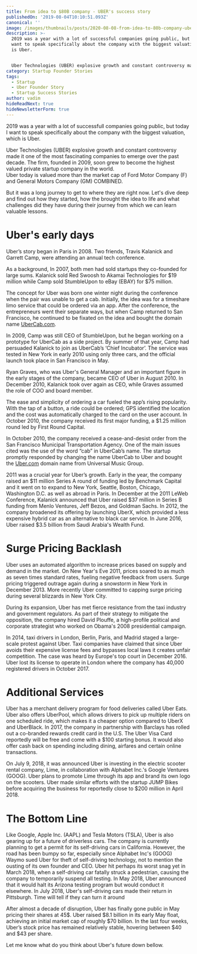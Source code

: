 ```yaml
---
title: From idea to $80B company - UBER's success story
publishedOn: '2019-08-04T10:10:51.093Z'
canonical: ''
image: /images/thumbnails/posts/2020-08-08-from-idea-to-80b-company-ubers-success-story.jpeg
description: >-
  2019 was a year with a lot of successful companies going public, but today I
  want to speak specifically about the company with the biggest valuation, which
  is Uber.


  Uber Technologies (UBER) explosive growth and constant controversy made it one of the most fascinating companies to emerge over the past decade. The firm, founded in 2009, soon grew to become the highest valued private startup company in the world. Uber today is valued more than the market cap of Ford Motor Company (F) and General Motors Company (GM) COMBINED.
category: Startup Founder Stories
tags:
  - Startup
  - Uber Founder Story
  - Startup Success Stories
author: vadim
hideReadNext: true
hideNewsletterForm: true
---
```


2019 was a year with a lot of successfull companies going public, but today I want to speak specifically about the company with the biggest valuation, which is Uber.

Uber Technologies (UBER) explosive growth and constant controversy made it one of the most fascinating companies to emerge over the past decade. The firm, founded in 2009, soon grew to become the highest valued private startup company in the world.\
Uber today is valued more than the market cap of Ford Motor Company (F) and General Motors Company (GM) COMBINED.

But it was a long journey to get to where they are right now. Let's dive deep and find out how they started, how the brought the idea to life and what challenges did they have during their journey from which we can learn valuable lessons.

# Uber's early days

Uber’s story began in Paris in 2008. Two friends, Travis Kalanick and Garrett Camp, were attending an annual tech conference.

As a background, In 2007, both men had sold startups they co-founded for large sums. Kalanick sold Red Swoosh to Akamai Technologies for \$19 million while Camp sold StumbleUpon to eBay (EBAY) for \$75 million.

The concept for Uber was born one winter night during the conference when the pair was unable to get a cab. Initially, the idea was for a timeshare limo service that could be ordered via an app. After the conference, the entrepreneurs went their separate ways, but when Camp returned to San Francisco, he continued to be fixated on the idea and bought the domain name [UberCab.com](http://ubercab.com/).

In 2009, Camp was still CEO of StumbleUpon, but he began working on a prototype for UberCab as a side project. By summer of that year, Camp had persuaded Kalanick to join as UberCab’s ‘Chief Incubator’. The service was tested in New York in early 2010 using only three cars, and the official launch took place in San Francisco in May.

Ryan Graves, who was Uber's General Manager and an important figure in the early stages of the company, became CEO of Uber in August 2010. In December 2010, Kalanick took over again as CEO, while Graves assumed the role of COO and board member.

The ease and simplicity of ordering a car fueled the app’s rising popularity. With the tap of a button, a ride could be ordered; GPS identified the location and the cost was automatically charged to the card on the user account. In October 2010, the company received its first major funding, a \$1.25 million round led by First Round Capital.

In October 2010, the company received a cease-and-desist order from the San Francisco Municipal Transportation Agency. One of the main issues cited was the use of the word “cab” in UberCab’s name. The startup promptly responded by changing the name UberCab to Uber and bought the [Uber.com](http://uber.com/) domain name from Universal Music Group.

2011 was a crucial year for Uber’s growth. Early in the year, the company raised an \$11 million Series A round of funding led by Benchmark Capital and it went on to expand to New York, Seattle, Boston, Chicago, Washington D.C. as well as abroad in Paris. In December at the 2011 LeWeb Conference, Kalanick announced that Uber raised \$37 million in Series B funding from Menlo Ventures, Jeff Bezos, and Goldman Sachs. In 2012, the company broadened its offering by launching UberX, which provided a less expensive hybrid car as an alternative to black car service. In June 2016, Uber raised \$3.5 billion from Saudi Arabia's Wealth Fund.

# Surge Pricing Backlash

Uber uses an automated algorithm to increase prices based on supply and demand in the market. On New Year's Eve 2011, prices soared to as much as seven times standard rates, fueling negative feedback from users. Surge pricing triggered outrage again during a snowstorm in New York in December 2013. More recently Uber committed to capping surge pricing during several blizzards in New York City.

During its expansion, Uber has met fierce resistance from the taxi industry and government regulators. As part of their strategy to mitigate the opposition, the company hired David Plouffe, a high-profile political and corporate strategist who worked on Obama's 2008 presidential campaign.

In 2014, taxi drivers in London, Berlin, Paris, and Madrid staged a large-scale protest against Uber. Taxi companies have claimed that since Uber avoids their expensive license fees and bypasses local laws it creates unfair competition. The case was heard by Europe's top court in December 2016. Uber lost its license to operate in London where the company has 40,000 registered drivers in October 2017.

# Additional Services

Uber has a merchant delivery program for food deliveries called Uber Eats. Uber also offers UberPool, which allows drivers to pick up multiple riders on one scheduled ride, which makes it a cheaper option compared to UberX and UberBlack. In 2017, the company in partnership with Barclays has rolled out a co-branded rewards credit card in the U.S. The Uber Visa Card reportedly will be free and come with a \$100 starting bonus. It would also offer cash back on spending including dining, airfares and certain online transactions.

On July 9, 2018, it was announced Uber is investing in the electric scooter rental company, Lime, in collaboration with Alphabet Inc.'s Google Ventures (GOOG). Uber plans to promote Lime through its app and brand its own logo on the scooters. Uber made similar efforts with the startup JUMP Bikes before acquiring the business for reportedly close to \$200 million in April 2018.

# The Bottom Line

Like Google, Apple Inc. (AAPL) and Tesla Motors (TSLA), Uber is also gearing up for a future of driverless cars. The company is currently planning to get a permit for its self-driving cars in California. However, the road has been bumpy so far, especially since Alphabet Inc's (GOOG) Waymo sued Uber for theft of self-driving technology, not to mention the ousting of its own founder and CEO. Uber hit perhaps its worst snag yet in March 2018, when a self-driving car fatally struck a pedestrian, causing the company to temporarily suspend all testing. In May 2018, Uber announced that it would halt its Arizona testing program but would conduct it elsewhere. In July 2018, Uber's self-driving cars made their return in Pittsburgh. Time will tell if they can turn it around

After almost a decade of disruption, Uber has finally gone public in May pricing their shares at 45\$. Uber raised \$8.1 billion in its early May float, achieving an initial market cap of roughly \$70 billion. In the last four weeks, Uber’s stock price has remained relatively stable, hovering between \$40 and \$43 per share.

Let me know what do you think about Uber's future down bellow.
